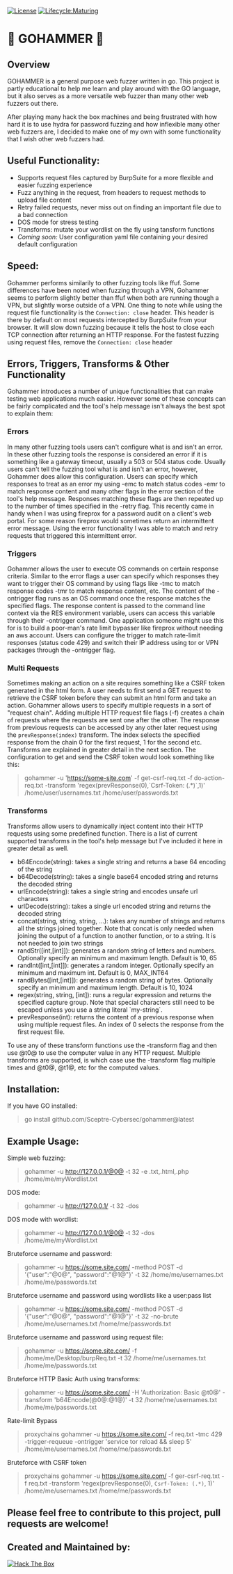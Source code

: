 [![License](https://img.shields.io/badge/License-Apache%202.0-blue.svg)](https://opensource.org/licenses/Apache-2.0)
[![Lifecycle:Maturing](https://img.shields.io/badge/Lifecycle-Maturing-007EC6)](https://github.com/bcgov/repomountie/blob/master/doc/lifecycle-badges.md)

# 🔨 GOHAMMER 🔨
## Overview
GOHAMMER is a general purpose web fuzzer written in go. This project is partly educational to help me learn and play around with the GO language, but it also serves as a more versatile web fuzzer than many other web fuzzers out there.  
  
After playing many hack the box machines and being frustrated with how hard it is to use hydra for password fuzzing and how inflexible many other web fuzzers are, I decided to make one of my own with some functionality that I wish other web fuzzers had.  

## Useful Functionality:
- Supports request files captured by BurpSuite for a more flexible and easier fuzzing experience
- Fuzz anything in the request, from headers to request methods to upload file content
- Retry failed requests, never miss out on finding an important file due to a bad connection
- DOS mode for stress testing
- Transforms: mutate your wordlist on the fly using tansform functions
- *Coming soon:* User configuration yaml file containing your desired default configuration

## Speed:
Gohammer performs similarily to other fuzzing tools like ffuf. 
Some differences have been noted when fuzzing through a VPN, Gohammer seems to perform slightly better than ffuf when both are running though a VPN, but slightly worse outside of a VPN.
One thing to note while using the request file functionality is the `Connection: close` header. This header is there by default on most requests intercepted by
BurpSuite from your browser. It will slow down fuzzing because it tells the host to close each TCP connection after returning an HTTP response. 
For the fastest fuzzing using request files, remove the `Connection: close` header 

## Errors, Triggers, Transforms & Other Functionality
Gohammer introduces a number of unique functionalities that can make testing web applications much easier.
However some of these concepts can be fairly complicated and the tool's help message isn't always the best spot
to explain them:
### Errors
In many other fuzzing tools users can't configure what is and isn't an error. In these other fuzzing tools the response 
is considered an error if it is something like a gateway timeout, usually a 503 or 504 status code. Usually users can't
tell the fuzzing tool what is and isn't an error, however, Gohammer does allow this configuration. Users can specify 
which responses to treat as an error my using -emc to match status codes -emr to match response content and many
other flags in the error section of the tool's help message. Responses matching these flags are then repeated up to
the number of times specified in the -retry flag. This recently came in handy when I was using fireprox for a password audit on a client's web portal. For some reason fireprox would sometimes return an intermittent error message. Using
the error functionality I was able to match and retry requests that triggered this intermittent error.
### Triggers
Gohammer allows the user to execute OS commands on certain response criteria. Similar to the error flags a user can
specify which responses they want to trigger their OS command by using flags like -tmc to match response codes -tmr to
match response content, etc. The content of the -ontrigger flag runs as an OS command once the response matches the
specified flags. The response content is passed to the command line context via the RES environment variable, users
can access this variable through their -ontrigger command. One application someone might use this for is to build
a poor-man's rate limit bypasser like fireprox without needing an aws account. Users can configure the trigger to
match rate-limit responses (status code 429) and switch their IP address using tor or VPN packages through the
-ontrigger flag. 
### Multi Requests
Sometimes making an action on a site requires something like a CSRF token generated in the html form. A user needs
to first send a GET request to retrieve the CSRF token before they can submit an html form and take an action.
Gohammer allows users to specify multiple requests in a sort of "request chain". Adding multiple HTTP request file
flags (-f) creates a chain of requests where the requests are sent one after the other. The response from previous
requests can be accessed by any other later request using the `prevResponse(index)` transform. The index selects the
specified response from the chain 0 for the first request, 1 for the second etc. Transforms are explained in greater
detail in the next section. The configuration to get and send the CSRF token would look something like this:
> gohammer -u 'https://some-site.com' -f get-csrf-req.txt -f do-action-req.txt -transform 'regex(prevResponse(0),\`Csrf-Token: (.*)\`,1)' /home/user/usernames.txt /home/user/passwords.txt
### Transforms
Transforms allow users to dynamically inject content into their HTTP requests using some predefined function. There is a
list of current supported transforms in the tool's help message but I've included it here in greater detail as well.
- b64Encode(string): takes a single string and returns a base 64 encoding of the string
- b64Decode(string): takes a single base64 encoded string and returns the decoded string
- urlEncode(string): takes a single string and encodes unsafe url characters
- urlDecode(string): takes a single url encoded string and returns the decoded string
- concat(string, string, string, ...): takes any number of strings and returns all the strings joined together. Note that concat is only needed when joining the output of a function to another function, or to a string. It is not needed to join two strings
- randStr([int,[int]]): generates a random string of letters and numbers. Optionally specify an minimum and maximum length. Default is 10, 65
- randInt([int,[int]]): generates a random integer. Optionally specify an minimum and maximum int. Default is 0, MAX_INT64
- randBytes([int,[int]]): generates a random string of bytes. Optionally specify an minimum and maximum length. Default is 10, 1024
- regex(string, string, [int]): runs a regular expression and returns the specified capture group. Note that special characters still need to be escaped unless you use a string literal \`my-string\`.
- prevResponse(int): returns the content of a previous response when using multiple request files. An index of 0 selects the response from the first request file.
  
To use any of these transform functions use the -transform flag and then use @t0@ to use the computer value in any
HTTP request. Multiple transforms are supported, is which case use the -transform flag multiple times and @t0@, @t1@, etc
for the computed values.

## Installation:
If you have GO installed:  
> go install github.com/Sceptre-Cybersec/gohammer@latest  

## Example Usage:
Simple web fuzzing:  
> gohammer -u http://127.0.0.1/@0@ -t 32 -e .txt,.html,.php /home/me/myWordlist.txt  
  
DOS mode:  
> gohammer -u http://127.0.0.1/ -t 32 -dos  
  
DOS mode with wordlist:  
> gohammer -u http://127.0.0.1/@0@ -t 32 -dos /home/me/myWordlist.txt
  
Bruteforce username and password:
> gohammer -u https://some.site.com/ -method POST -d '{"user":"@0@", "password":"@1@"}' -t 32 /home/me/usernames.txt /home/me/passwords.txt  
  
Bruteforce username and password using wordlists like a user:pass list  
> gohammer -u https://some.site.com/ -method POST -d '{"user":"@0@", "password":"@1@"}' -t 32 -no-brute /home/me/usernames.txt /home/me/passwords.txt  
  
Bruteforce username and password using request file:  
> gohammer -u https://some.site.com/ -f /home/me/Desktop/burpReq.txt -t 32 /home/me/usernames.txt /home/me/passwords.txt

Bruteforce HTTP Basic Auth using transforms:
> gohammer -u https://some.site.com/ -H 'Authorization: Basic @t0@' -transform 'b64Encode(@0@:@1@)' -t 32 /home/me/usernames.txt /home/me/passwords.txt

Rate-limit Bypass
> proxychains gohammer -u https://some.site.com/ -f req.txt -tmc 429 -trigger-requeue -ontrigger 'service tor reload && sleep 5' /home/me/usernames.txt /home/me/passwords.txt

Bruteforce with CSRF token
> proxychains gohammer -u https://some.site.com/ -f ger-csrf-req.txt -f req.txt -transform 'regex(prevResponse(0), `Csrf-Token: (.*)`, 1)' /home/me/usernames.txt /home/me/passwords.txt
  

## Please feel free to contribute to this project, pull requests are welcome!

## Created and Maintained by:
 <a href="https://app.hackthebox.com/users/254685"><img src="http://www.hackthebox.eu/badge/image/254685" alt="Hack The Box"></a>